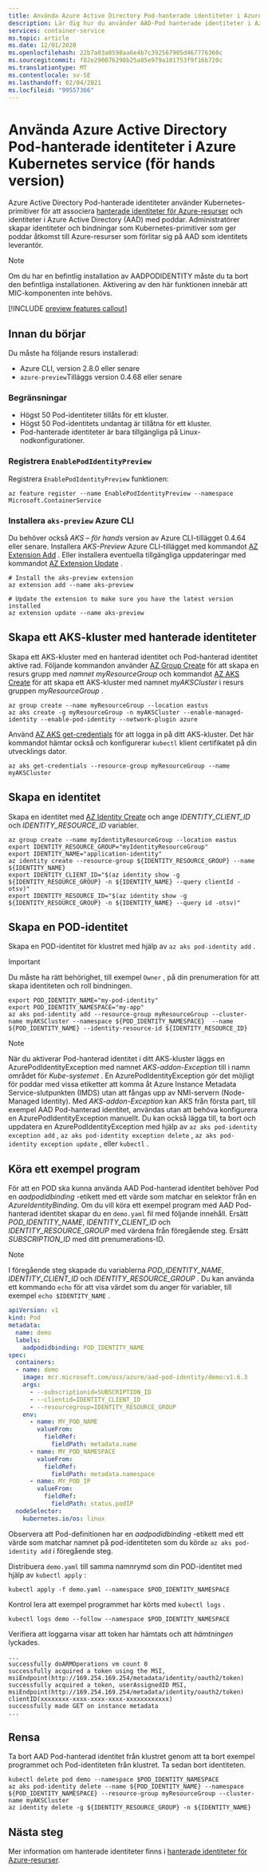 ```yaml
---
title: Använda Azure Active Directory Pod-hanterade identiteter i Azure Kubernetes service (för hands version)
description: Lär dig hur du använder AAD-Pod hanterade identiteter i Azure Kubernetes service (AKS)
services: container-service
ms.topic: article
ms.date: 12/01/2020
ms.openlocfilehash: 22b7a03a8598aa6e4b7c392567905d467776360c
ms.sourcegitcommit: f82e290076298b25a85e979a101753f9f16b720c
ms.translationtype: MT
ms.contentlocale: sv-SE
ms.lasthandoff: 02/04/2021
ms.locfileid: "99557366"
---
```

# <a name="use-azure-active-directory-pod-managed-identities-in-azure-kubernetes-service-preview"></a>Använda Azure Active Directory Pod-hanterade identiteter i Azure Kubernetes service (för hands version)

Azure Active Directory Pod-hanterade identiteter använder Kubernetes-primitiver för att associera [hanterade identiteter för Azure-resurser][az-managed-identities] och identiteter i Azure Active Directory (AAD) med poddar. Administratörer skapar identiteter och bindningar som Kubernetes-primitiver som ger poddar åtkomst till Azure-resurser som förlitar sig på AAD som identitets leverantör.

> [!NOTE]
> Om du har en befintlig installation av AADPODIDENTITY måste du ta bort den befintliga installationen. Aktivering av den här funktionen innebär att MIC-komponenten inte behövs.

[!INCLUDE [preview features callout](./includes/preview/preview-callout.md)]

## <a name="before-you-begin"></a>Innan du börjar

Du måste ha följande resurs installerad:

* Azure CLI, version 2.8.0 eller senare
* `azure-preview`Tilläggs version 0.4.68 eller senare

### <a name="limitations"></a>Begränsningar

* Högst 50 Pod-identiteter tillåts för ett kluster.
* Högst 50 Pod-identitets undantag är tillåtna för ett kluster.
* Pod-hanterade identiteter är bara tillgängliga på Linux-nodkonfigurationer.

### <a name="register-the-enablepodidentitypreview"></a>Registrera `EnablePodIdentityPreview`

Registrera `EnablePodIdentityPreview` funktionen:

```azurecli
az feature register --name EnablePodIdentityPreview --namespace Microsoft.ContainerService
```

### <a name="install-the-aks-preview-azure-cli"></a>Installera `aks-preview` Azure CLI

Du behöver också *AKS – för hands* version av Azure CLI-tillägget 0.4.64 eller senare. Installera *AKS-Preview* Azure CLI-tillägget med kommandot [AZ Extension Add][az-extension-add] . Eller installera eventuella tillgängliga uppdateringar med kommandot [AZ Extension Update][az-extension-update] .

```azurecli-interactive
# Install the aks-preview extension
az extension add --name aks-preview

# Update the extension to make sure you have the latest version installed
az extension update --name aks-preview
```

## <a name="create-an-aks-cluster-with-managed-identities"></a>Skapa ett AKS-kluster med hanterade identiteter

Skapa ett AKS-kluster med en hanterad identitet och Pod-hanterad identitet aktive rad. Följande kommandon använder [AZ Group Create][az-group-create] för att skapa en resurs grupp med *namnet myResourceGroup* och kommandot [AZ AKS Create][az-aks-create] för att skapa ett AKS-kluster med namnet *myAKSCluster* i resurs gruppen *myResourceGroup* .

```azurecli-interactive
az group create --name myResourceGroup --location eastus
az aks create -g myResourceGroup -n myAKSCluster --enable-managed-identity --enable-pod-identity --network-plugin azure
```

Använd [AZ AKS get-credentials][az-aks-get-credentials] för att logga in på ditt AKS-kluster. Det här kommandot hämtar också och konfigurerar `kubectl` klient certifikatet på din utvecklings dator.

```azurecli-interactive
az aks get-credentials --resource-group myResourceGroup --name myAKSCluster
```

## <a name="create-an-identity"></a>Skapa en identitet

Skapa en identitet med [AZ Identity Create][az-identity-create] och ange *IDENTITY_CLIENT_ID* och *IDENTITY_RESOURCE_ID* variabler.

```azurecli-interactive
az group create --name myIdentityResourceGroup --location eastus
export IDENTITY_RESOURCE_GROUP="myIdentityResourceGroup"
export IDENTITY_NAME="application-identity"
az identity create --resource-group ${IDENTITY_RESOURCE_GROUP} --name ${IDENTITY_NAME}
export IDENTITY_CLIENT_ID="$(az identity show -g ${IDENTITY_RESOURCE_GROUP} -n ${IDENTITY_NAME} --query clientId -otsv)"
export IDENTITY_RESOURCE_ID="$(az identity show -g ${IDENTITY_RESOURCE_GROUP} -n ${IDENTITY_NAME} --query id -otsv)"
```

## <a name="create-a-pod-identity"></a>Skapa en POD-identitet

Skapa en POD-identitet för klustret med hjälp av `az aks pod-identity add` .

> [!IMPORTANT]
> Du måste ha rätt behörighet, till exempel `Owner` , på din prenumeration för att skapa identiteten och roll bindningen.

```azurecli-interactive
export POD_IDENTITY_NAME="my-pod-identity"
export POD_IDENTITY_NAMESPACE="my-app"
az aks pod-identity add --resource-group myResourceGroup --cluster-name myAKSCluster --namespace ${POD_IDENTITY_NAMESPACE}  --name ${POD_IDENTITY_NAME} --identity-resource-id ${IDENTITY_RESOURCE_ID}
```

> [!NOTE]
> När du aktiverar Pod-hanterad identitet i ditt AKS-kluster läggs en AzurePodIdentityException med namnet *AKS-addon-Exception* till i namn området för *Kube-systemet* . En AzurePodIdentityException gör det möjligt för poddar med vissa etiketter att komma åt Azure Instance Metadata Service-slutpunkten (IMDS) utan att fångas upp av NMI-servern (Node-Managed Identity). Med *AKS-addon-Exception* kan AKS från första part, till exempel AAD Pod-hanterad identitet, användas utan att behöva konfigurera en AzurePodIdentityException manuellt. Du kan också lägga till, ta bort och uppdatera en AzurePodIdentityException med hjälp av `az aks pod-identity exception add` , `az aks pod-identity exception delete` , `az aks pod-identity exception update` , eller `kubectl` .

## <a name="run-a-sample-application"></a>Köra ett exempel program

För att en POD ska kunna använda AAD Pod-hanterad identitet behöver Pod en *aadpodidbinding* -etikett med ett värde som matchar en selektor från en *AzureIdentityBinding*. Om du vill köra ett exempel program med AAD Pod-hanterad identitet skapar du en `demo.yaml` fil med följande innehåll. Ersätt *POD_IDENTITY_NAME*, *IDENTITY_CLIENT_ID* och *IDENTITY_RESOURCE_GROUP* med värdena från föregående steg. Ersätt *SUBSCRIPTION_ID* med ditt prenumerations-ID.

> [!NOTE]
> I föregående steg skapade du variablerna *POD_IDENTITY_NAME*, *IDENTITY_CLIENT_ID* och *IDENTITY_RESOURCE_GROUP* . Du kan använda ett kommando `echo` för att visa värdet som du anger för variabler, till exempel `echo $IDENTITY_NAME` .

```yml
apiVersion: v1
kind: Pod
metadata:
  name: demo
  labels:
    aadpodidbinding: POD_IDENTITY_NAME
spec:
  containers:
  - name: demo
    image: mcr.microsoft.com/oss/azure/aad-pod-identity/demo:v1.6.3
    args:
      - --subscriptionid=SUBSCRIPTION_ID
      - --clientid=IDENTITY_CLIENT_ID
      - --resourcegroup=IDENTITY_RESOURCE_GROUP
    env:
      - name: MY_POD_NAME
        valueFrom:
          fieldRef:
            fieldPath: metadata.name
      - name: MY_POD_NAMESPACE
        valueFrom:
          fieldRef:
            fieldPath: metadata.namespace
      - name: MY_POD_IP
        valueFrom:
          fieldRef:
            fieldPath: status.podIP
  nodeSelector:
    kubernetes.io/os: linux
```

Observera att Pod-definitionen har en *aadpodidbinding* -etikett med ett värde som matchar namnet på pod-identiteten som du körde `az aks pod-identity add` i föregående steg.

Distribuera `demo.yaml` till samma namnrymd som din POD-identitet med hjälp av `kubectl apply` :

```azurecli-interactive
kubectl apply -f demo.yaml --namespace $POD_IDENTITY_NAMESPACE
```

Kontrol lera att exempel programmet har körts med `kubectl logs` .

```azurecli-interactive
kubectl logs demo --follow --namespace $POD_IDENTITY_NAMESPACE
```

Verifiera att loggarna visar att token har hämtats och att *hämtningen* lyckades.
 
```output
...
successfully doARMOperations vm count 0
successfully acquired a token using the MSI, msiEndpoint(http://169.254.169.254/metadata/identity/oauth2/token)
successfully acquired a token, userAssignedID MSI, msiEndpoint(http://169.254.169.254/metadata/identity/oauth2/token) clientID(xxxxxxxx-xxxx-xxxx-xxxx-xxxxxxxxxxxx)
successfully made GET on instance metadata
...
```

## <a name="clean-up"></a>Rensa

Ta bort AAD Pod-hanterad identitet från klustret genom att ta bort exempel programmet och Pod-identiteten från klustret. Ta sedan bort identiteten.

```azurecli-interactive
kubectl delete pod demo --namespace $POD_IDENTITY_NAMESPACE
az aks pod-identity delete --name ${POD_IDENTITY_NAME} --namespace ${POD_IDENTITY_NAMESPACE} --resource-group myResourceGroup --cluster-name myAKSCluster
az identity delete -g ${IDENTITY_RESOURCE_GROUP} -n ${IDENTITY_NAME}
```

## <a name="next-steps"></a>Nästa steg

Mer information om hanterade identiteter finns i [hanterade identiteter för Azure-resurser][az-managed-identities].

<!-- LINKS - external -->
[az-aks-create]: /cli/azure/aks?view=azure-cli-latest#az-aks-create
[az-aks-get-credentials]: /cli/azure/aks?view=azure-cli-latest#az-aks-get-credentials
[az-extension-add]: /cli/azure/extension?view=azure-cli-latest#az-extension-add&preserve-view=true
[az-extension-update]: /cli/azure/extension?view=azure-cli-latest#az-extension-update&preserve-view=true
[az-group-create]: /cli/azure/group#az-group-create
[az-identity-create]: /cli/azure/identity?view=azure-cli-latest#az_identity_create
[az-managed-identities]: ../active-directory/managed-identities-azure-resources/overview.md
[az-role-assignment-create]: /cli/azure/role/assignment?view=azure-cli-latest#az_role_assignment_create

